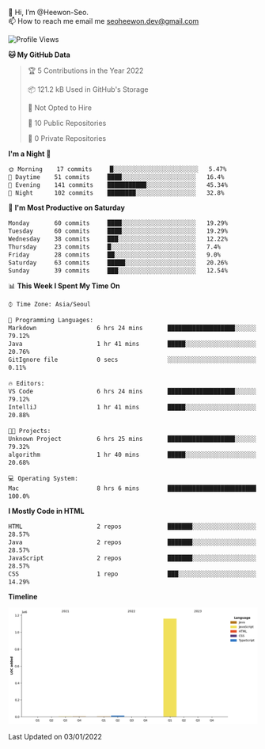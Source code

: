 👋 Hi, I’m @Heewon-Seo.  
📫 How to reach me email me seoheewon.dev@gmail.com 

 <!--START_SECTION:waka-->
![Profile Views](http://img.shields.io/badge/Profile%20Views-1-blue)

**🐱 My GitHub Data** 

> 🏆 5 Contributions in the Year 2022
 > 
> 📦 121.2 kB Used in GitHub's Storage 
 > 
> 🚫 Not Opted to Hire
 > 
> 📜 10 Public Repositories 
 > 
> 🔑 0 Private Repositories  
 > 
**I'm a Night 🦉** 

```text
🌞 Morning    17 commits     █░░░░░░░░░░░░░░░░░░░░░░░░   5.47% 
🌆 Daytime    51 commits     ████░░░░░░░░░░░░░░░░░░░░░   16.4% 
🌃 Evening    141 commits    ███████████░░░░░░░░░░░░░░   45.34% 
🌙 Night      102 commits    ████████░░░░░░░░░░░░░░░░░   32.8%

```
📅 **I'm Most Productive on Saturday** 

```text
Monday       60 commits     ████░░░░░░░░░░░░░░░░░░░░░   19.29% 
Tuesday      60 commits     ████░░░░░░░░░░░░░░░░░░░░░   19.29% 
Wednesday    38 commits     ███░░░░░░░░░░░░░░░░░░░░░░   12.22% 
Thursday     23 commits     █░░░░░░░░░░░░░░░░░░░░░░░░   7.4% 
Friday       28 commits     ██░░░░░░░░░░░░░░░░░░░░░░░   9.0% 
Saturday     63 commits     █████░░░░░░░░░░░░░░░░░░░░   20.26% 
Sunday       39 commits     ███░░░░░░░░░░░░░░░░░░░░░░   12.54%

```


📊 **This Week I Spent My Time On** 

```text
⌚︎ Time Zone: Asia/Seoul

💬 Programming Languages: 
Markdown                 6 hrs 24 mins       ███████████████████░░░░░░   79.12% 
Java                     1 hr 41 mins        █████░░░░░░░░░░░░░░░░░░░░   20.76% 
GitIgnore file           0 secs              ░░░░░░░░░░░░░░░░░░░░░░░░░   0.11%

🔥 Editors: 
VS Code                  6 hrs 24 mins       ███████████████████░░░░░░   79.12% 
IntelliJ                 1 hr 41 mins        █████░░░░░░░░░░░░░░░░░░░░   20.88%

🐱‍💻 Projects: 
Unknown Project          6 hrs 25 mins       ███████████████████░░░░░░   79.32% 
algorithm                1 hr 40 mins        █████░░░░░░░░░░░░░░░░░░░░   20.68%

💻 Operating System: 
Mac                      8 hrs 6 mins        █████████████████████████   100.0%

```

**I Mostly Code in HTML** 

```text
HTML                     2 repos             ███████░░░░░░░░░░░░░░░░░░   28.57% 
Java                     2 repos             ███████░░░░░░░░░░░░░░░░░░   28.57% 
JavaScript               2 repos             ███████░░░░░░░░░░░░░░░░░░   28.57% 
CSS                      1 repo              ███░░░░░░░░░░░░░░░░░░░░░░   14.29%

```


**Timeline**

![Chart not found](https://raw.githubusercontent.com/Heewon-Seo/Heewon-Seo/main/charts/bar_graph.png) 


 Last Updated on 03/01/2022
<!--END_SECTION:waka-->

